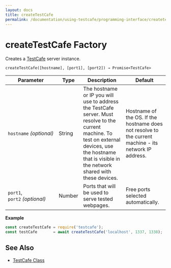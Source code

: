 ```yaml
---
layout: docs
title: createTestCafe
permalink: /documentation/using-testcafe/programming-interface/createtestcafe.html
---
```

# createTestCafe Factory

Creates a [TestCafe](testcafe.md) server instance.

```text
createTestCafe([hostname], [port1], [port2]) → Promise<TestCafe>
```

Parameter                     | Type   | Description                                                                                                                                                                                                  | Default
----------------------------- | ------ | ------------------------------------------------------------------------------------------------------------------------------------------------------------------------------------------------------------ | -------
`hostname` *(optional)*       | String | The hostname or IP you will use to address the TestCafe server. Must resolve to the current machine. To test on external devices, use the hostname that is visible in the network shared with these devices. | Hostname of the OS. If the hostname does not resolve to the current machine - its network IP address.
`port1`, `port2` *(optional)* | Number | Ports that will be used to serve tested webpages.                                                                                                                                                            | Free ports selected automatically.

**Example**

```js
const createTestCafe = require('testcafe');
const testCafe       = await createTestCafe('localhost', 1337, 1338);
```

## See Also

* [TestCafe Class](testcafe.md)